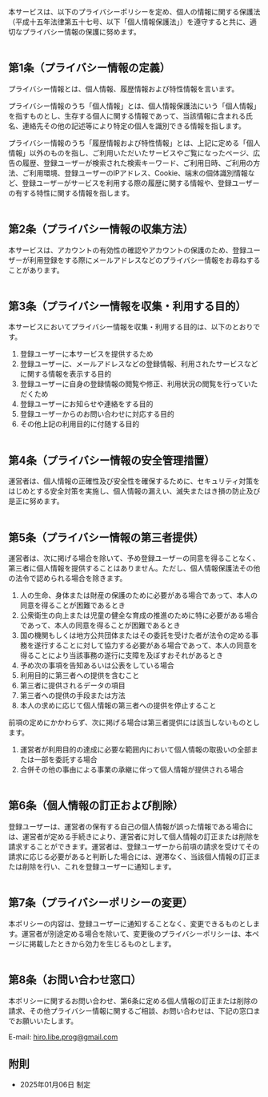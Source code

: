 本サービスは、以下のプライバシーポリシーを定め、個人の情報に関する保護法（平成十五年法律第五十七号、以下「個人情報保護法」）を遵守すると共に、適切なプライバシー情報の保護に努めます。
<br><br>

## 第1条（プライバシー情報の定義）

プライバシー情報とは、個人情報、履歴情報および特性情報を言います。

プライバシー情報のうち「個人情報」とは、個人情報保護法にいう「個人情報」を指すものとし、生存する個人に関する情報であって、当該情報に含まれる氏名、連絡先その他の記述等により特定の個人を識別できる情報を指します。

プライバシー情報のうち「履歴情報および特性情報」とは、上記に定める「個人情報」以外のものを指し、ご利用いただいたサービスやご覧になったページ、広告の履歴、登録ユーザーが検索された検索キーワード、ご利用日時、ご利用の方法、ご利用環境、登録ユーザーのIPアドレス、Cookie、端末の個体識別情報など、登録ユーザーがサービスを利用する際の履歴に関する情報や、登録ユーザーの有する特性に関する情報を指します。
<br><br>

## 第2条（プライバシー情報の収集方法）

本サービスは、アカウントの有効性の確認やアカウントの保護のため、登録ユーザーが利用登録をする際にメールアドレスなどのプライバシー情報をお尋ねすることがあります。
<br><br>

## 第3条（プライバシー情報を収集・利用する目的）

本サービスにおいてプライバシー情報を収集・利用する目的は、以下のとおりです。

1. 登録ユーザーに本サービスを提供するため
2. 登録ユーザーに、メールアドレスなどの登録情報、利用されたサービスなどに関する情報を表示する目的
3. 登録ユーザーに自身の登録情報の閲覧や修正、利用状況の閲覧を行っていただくため
4. 登録ユーザーにお知らせや連絡をする目的
5. 登録ユーザーからのお問い合わせに対応する目的
6. その他上記の利用目的に付随する目的
<br><br>

## 第4条（プライバシー情報の安全管理措置）
運営者は、個人情報の正確性及び安全性を確保するために、セキュリティ対策をはじめとする安全対策を実施し、個人情報の漏えい、滅失またはき損の防止及び是正に努めます。
<br><br>

## 第5条（プライバシー情報の第三者提供）

運営者は、次に掲げる場合を除いて、予め登録ユーザーの同意を得ることなく、第三者に個人情報を提供することはありません。ただし、個人情報保護法その他の法令で認められる場合を除きます。

1. 人の生命、身体または財産の保護のために必要がある場合であって、本人の同意を得ることが困難であるとき
2. 公衆衛生の向上または児童の健全な育成の推進のために特に必要がある場合であって、本人の同意を得ることが困難であるとき
3. 国の機関もしくは地方公共団体またはその委託を受けた者が法令の定める事務を遂行することに対して協力する必要がある場合であって、本人の同意を得ることにより当該事務の遂行に支障を及ぼすおそれがあるとき
4. 予め次の事項を告知あるいは公表をしている場合
  1. 利用目的に第三者への提供を含むこと
  2. 第三者に提供されるデータの項目
  3. 第三者への提供の手段または方法
  4. 本人の求めに応じて個人情報の第三者への提供を停止すること

前項の定めにかかわらず、次に掲げる場合は第三者提供には該当しないものとします。

1. 運営者が利用目的の達成に必要な範囲内において個人情報の取扱いの全部または一部を委託する場合
2. 合併その他の事由による事業の承継に伴って個人情報が提供される場合
<br><br>

## 第6条（個人情報の訂正および削除）

登録ユーザーは、運営者の保有する自己の個人情報が誤った情報である場合には、運営者が定める手続きにより、運営者に対して個人情報の訂正または削除を請求することができます。運営者は、登録ユーザーから前項の請求を受けてその請求に応じる必要があると判断した場合には、遅滞なく、当該個人情報の訂正または削除を行い、これを登録ユーザーに通知します。
<br><br>

## 第7条（プライバシーポリシーの変更）

本ポリシーの内容は、登録ユーザーに通知することなく、変更できるものとします。運営者が別途定める場合を除いて、変更後のプライバシーポリシーは、本ページに掲載したときから効力を生じるものとします。
<br><br>

## 第8条（お問い合わせ窓口）

本ポリシーに関するお問い合わせ、第6条に定める個人情報の訂正または削除の請求、その他プライバシー情報に関するご相談、お問い合わせは、下記の窓口までお願いいたします。

E-mail: hiro.libe.prog@gmail.com

## 附則

- 2025年01月06日 制定

